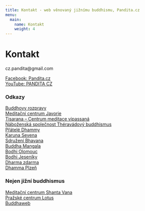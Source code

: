 ```yaml
---
title: Kontakt - web věnovaný jižnímu buddhismu, Pandita.cz
menu:
  main:
    name: Kontakt
    weight: 4
---
```


# Kontakt

<div id="kontakt">
<span class="border: none">
cz.pandita@gmail.com
</span><br>

[Facebook: Pandita.cz](https://www.facebook.com/cesky.pandita)<br>
[YouTube: PANDITA CZ](https://www.youtube.com/channel/UC1IIp3Yo_PaJPsEU9BUk1ew) <br>

### Odkazy

[Buddhovy rozpravy](http://www.dhammadesana.wz.cz/)<br>
[Meditační centrum Javorie](https://www.javorie.com/)<br>
[Tisarana – Centrum meditace vipassaná](https://www.tisarana.cz/cs/)<br>
[Náboženská společnost Théravádový buddhismus](https://sasana.cz/)<br>
[Přátelé Dhammy](http://dhamma.wz.cz/index.htm)<br>
[Karuna Sevena](https://www.karunasevena.cz/)<br>
[Sdružení Bhavana](http://www.bhavana.cz/)<br>
[Buddha Mangala](https://www.buddha.cz/)<br>
[Bodhi Olomouc](http://www.bodhi-olomouc.cz/)<br>
[Bodhi Jeseníky](https://www.sites.google.com/site/bodhijeseniky)<br>
[Dharma zdarma](http://www.dharmazdarma.cz/)<br>
[Dhamma Plzeň](http://www.dhamma-plzen.org/)<br>

### Nejen jižní buddhismus

[Meditační centrum Shanta Vana](https://shantavana.sasana.cz/)<br>
[Pražské centrum Lotus](https://www.centrumlotus.cz/)<br>
[Buddhaweb](https://www.buddhaweb.cz/)<br>

</div>

<script src="/js/arrow-script.js"></script>

